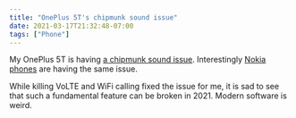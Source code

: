 ```yaml
---
title: "OnePlus 5T's chipmunk sound issue"
date: 2021-03-17T21:32:48-07:00
tags: ["Phone"]
---
```


My OnePlus 5T is having [a chipmunk sound issue](https://piunikaweb.com/2021/02/05/hearing-distorted-chipmunk-sounds-on-your-oneplus-5-5t-while-on-calls-workaround/). Interestingly [Nokia phones](https://community.phones.nokia.com/discussion/54463/call-distortion-since-update-to-android-10) are having the same issue.

While killing VoLTE and WiFi calling fixed the issue for me, it is sad to see that such a fundamental feature can be broken in 2021. Modern software is weird.

